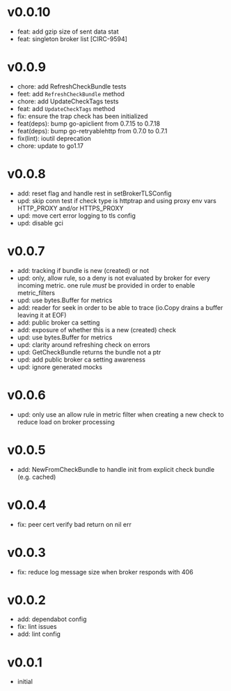 # v0.0.10

* feat: add gzip size of sent data stat
* feat: singleton broker list [CIRC-9594]

# v0.0.9

* chore: add RefreshCheckBundle tests
* feet: add `RefreshCheckBundle` method
* chore: add UpdateCheckTags tests
* feat: add `UpdateCheckTags` method
* fix: ensure the trap check has been initialized
* feat(deps): bump go-apiclient from 0.7.15 to 0.7.18
* feat(deps): bump go-retryablehttp from 0.7.0 to 0.7.1
* fix(lint): ioutil deprecation
* chore: update to go1.17

# v0.0.8

* add: reset flag and handle rest in setBrokerTLSConfig
* upd: skip conn test if check type is httptrap and using proxy env vars HTTP_PROXY and/or HTTPS_PROXY
* upd: move cert error logging to tls config
* upd: disable gci

# v0.0.7

* add: tracking if bundle is new (created) or not
* upd: only, allow rule, so a deny is not evaluated by broker for every incoming metric. one rule _must_ be provided in order to enable metric_filters
* upd: use bytes.Buffer for metrics
* add: reader for seek in order to be able to trace (io.Copy drains a buffer leaving it at EOF)
* add: public broker ca setting
* add: exposure of whether this is a new (created) check
* upd: use bytes.Buffer for metrics
* upd: clarity around refreshing check on errors
* upd: GetCheckBundle returns the bundle not a ptr
* upd: add public broker ca setting awareness
* upd: ignore generated mocks

# v0.0.6

* upd: only use an allow rule in metric filter when creating a new check to reduce load on broker processing

# v0.0.5

* add: NewFromCheckBundle to handle init from explicit check bundle (e.g. cached)

# v0.0.4

* fix: peer cert verify bad return on nil err

# v0.0.3

* fix: reduce log message size when broker responds with 406

# v0.0.2

* add: dependabot config
* fix: lint issues
* add: lint config

# v0.0.1

* initial
